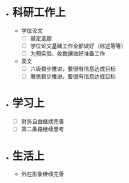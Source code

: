 - # 科研工作上
	- 学位论文
		- [ ] 敲定选题
		- [ ] 学位论文基础工作全部做好（综述等等）
		- [ ] 为预实验、收数据做好准备工作
	- 英文
		- [ ] 六级稳步推进，要很有信息达成目标
		- [ ] 雅思稳步推进，要很有信息达成目标
- # 学习上
	- [ ] 财务自由继续完善
	- [ ] 第二条路继续思考
- # 生活上
	- 外在形象继续完善